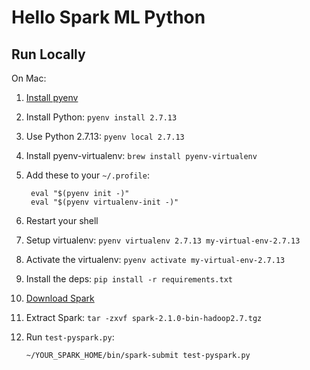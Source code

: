 Hello Spark ML Python
=====================

Run Locally
-----------

On Mac:

1. [Install pyenv](https://github.com/pyenv/pyenv#installation)

2. Install Python: `pyenv install 2.7.13`

3. Use Python 2.7.13: `pyenv local 2.7.13`

4. Install pyenv-virtualenv: `brew install pyenv-virtualenv`

5. Add these to your `~/.profile`:

        eval "$(pyenv init -)"
        eval "$(pyenv virtualenv-init -)"

6. Restart your shell

7. Setup virtualenv: `pyenv virtualenv 2.7.13 my-virtual-env-2.7.13`

8. Activate the virtualenv: `pyenv activate my-virtual-env-2.7.13`

9. Install the deps: `pip install -r requirements.txt`

10. [Download Spark](http://d3kbcqa49mib13.cloudfront.net/spark-2.1.0-bin-hadoop2.7.tgz)

11. Extract Spark: `tar -zxvf spark-2.1.0-bin-hadoop2.7.tgz`

12. Run `test-pyspark.py`:

        ~/YOUR_SPARK_HOME/bin/spark-submit test-pyspark.py
